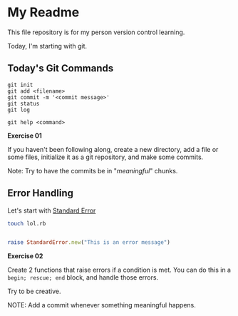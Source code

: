 # My Readme

This file repository is for my person version control learning.  
  
Today, I'm starting with git.

## Today's Git Commands

```
git init
git add <filename>
git commit -m '<commit message>'
git status
git log

git help <command>
```

**Exercise 01**  
  
If you haven't been following along, create a new directory, add a file or some files, initialize it as a git repository, and make some commits.  
  
Note: Try to have the commits be in "_meaningful_" chunks.  

## Error Handling  
  
Let's start with [Standard Error](https://ruby-doc.org/core-2.5.1/StandardError.html)

```sh
touch lol.rb
```

```rb

raise StandardError.new("This is an error message")

```

**Exercise 02**  
  
Create 2 functions that raise errors if a condition is met. You can do this in a `begin; rescue; end` block, and handle those errors.  
  
Try to be creative.  
  
NOTE: Add a commit whenever something meaningful happens.
